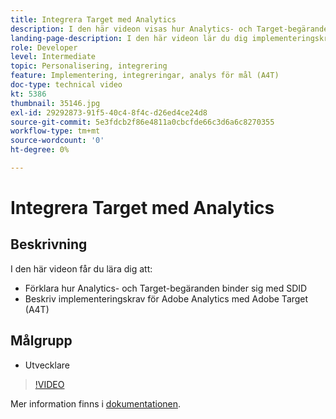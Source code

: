 ```yaml
---
title: Integrera Target med Analytics
description: I den här videon visas hur Analytics- och Target-begäranden binder sig med SDID. I den här videon lär du dig implementeringskraven för Adobe Analytics med Adobe Target (A4T).
landing-page-description: I den här videon lär du dig implementeringskraven för Adobe Analytics med Adobe Target (A4T).
role: Developer
level: Intermediate
topic: Personalisering, integrering
feature: Implementering, integreringar, analys för mål (A4T)
doc-type: technical video
kt: 5386
thumbnail: 35146.jpg
exl-id: 29292873-91f5-40c4-8f4c-d26ed4ce24d8
source-git-commit: 5e3fdcb2f86e4811a0cbcfde66c3d6a6c8270355
workflow-type: tm+mt
source-wordcount: '0'
ht-degree: 0%

---
```


# Integrera Target med Analytics

## Beskrivning

I den här videon får du lära dig att:

* Förklara hur Analytics- och Target-begäranden binder sig med SDID
* Beskriv implementeringskrav för Adobe Analytics med Adobe Target (A4T)

## Målgrupp

* Utvecklare

>[!VIDEO](https://video.tv.adobe.com/v/35146/?quality=12)

Mer information finns i [dokumentationen](https://docs.adobe.com/content/help/en/target/using/integrate/a4t/a4timplementation.html).
